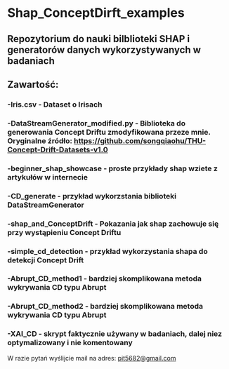 # Shap_ConceptDirft_examples

## Repozytorium do nauki bilblioteki SHAP i generatorów danych wykorzystywanych w badaniach

## Zawartość:
### -Iris.csv - Dataset o Irisach
### -DataStreamGenerator_modified.py - Biblioteka do generowania Concept Driftu zmodyfikowana przeze mnie. Oryginalne źródło: https://github.com/songqiaohu/THU-Concept-Drift-Datasets-v1.0  
### -beginner_shap_showcase - proste przykłady shap wziete z artykułów w internecie 
### -CD_generate - przykład wykorzstania biblioteki DataStreamGenerator
### -shap_and_ConceptDrift - Pokazania jak shap zachowuje się przy wystąpieniu Concept Driftu
### -simple_cd_detection - przykład wykorzystania shapa do detekcji Concept Drift 
### -Abrupt_CD_method1 - bardziej skomplikowana metoda wykrywania CD typu Abrupt 
### -Abrupt_CD_method2 - bardziej skomplikowana metoda wykrywania CD typu Abrupt
### -XAI_CD - skrypt faktycznie używany w badaniach, dalej niez optymalizowany i nie komentowany

W razie pytań wyślijcie mail na adres: pit5682@gmail.com
